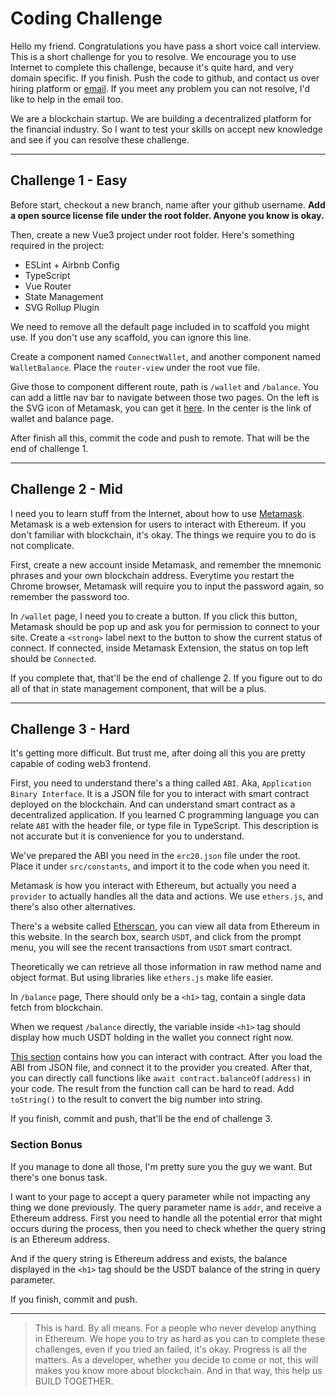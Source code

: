 # Coding Challenge

Hello my friend. Congratulations you have pass a short voice call interview. This is a short challenge for you to resolve. We encourage you to use Internet to complete this challenge, because it's quite hard, and very domain specific. If you finish. Push the code to github, and contact us over hiring platform or [email](bitweed@volare.finance). If you meet any problem you can not resolve, I'd like to help in the email too.

We are a blockchain startup. We are building a decentralized platform for the financial industry. So I want to test your skills on accept new knowledge and see if you can resolve these challenge.

---

## Challenge 1 - Easy

Before start, checkout a new branch, name after your github username. **Add a open source license file under the root folder. Anyone you know is okay.**

Then, create a new Vue3 project under root folder. Here's something required in the project:

- ESLint + Airbnb Config
- TypeScript
- Vue Router
- State Management
- SVG Rollup Plugin

We need to remove all the default page included in to scaffold you might use. If you don't use any scaffold, you can ignore this line.

Create a component named `ConnectWallet`, and another component named `WalletBalance`. Place the `router-view` under the root vue file.

Give those to component different route, path is `/wallet` and `/balance`. You can add a little nav bar to navigate between those two pages. On the left is the SVG icon of Metamask, you can get it [here](https://github.com/MetaMask/brand-resources). In the center is the link of wallet and balance page.

After finish all this, commit the code and push to remote. That will be the end of challenge 1.

---

## Challenge 2 - Mid

I need you to learn stuff from the Internet, about how to use [Metamask](https://docs.metamask.io/guide/). Metamask is a web extension for users to interact with Ethereum. If you don't familiar with blockchain, it's okay. The things we require you to do is not complicate. 

First, create a new account inside Metamask, and remember the mnemonic phrases and your own blockchain address. Everytime you restart the Chrome browser, Metamask will require you to input the password again, so remember the password too.

In `/wallet` page, I need you to create a button. If you click this button, Metamask should be pop up and ask you for permission to connect to your site. Create a `<strong>` label next to the button to show the current status of connect. If connected, inside Metamask Extension, the status on top left should be `Connected`.

If you complete that, that'll be the end of challenge 2. If you figure out to do all of that in state management component, that will be a plus.

---

## Challenge 3 - Hard

It's getting more difficult. But trust me, after doing all this you are pretty capable of coding web3 frontend.

First, you need to understand there's a thing called `ABI`. Aka, `Application Binary Interface`. It is a JSON file for you to interact with smart contract deployed on the blockchain. And can understand smart contract as a decentralized application. If you learned C programming language you can relate `ABI` with the header file, or type file in TypeScript. This description is not accurate but it is convenience for you to understand.

We've prepared the ABI you need in the `erc20.json` file under the root. Place it under `src/constants`, and import it to the code when you need it.

Metamask is how you interact with Ethereum, but actually you need a `provider` to actually handles all the data and actions. We use `ethers.js`, and there's also other alternatives. 

There's a website called [Etherscan](https://etherscan.io), you can view all data from Ethereum in this website. In the search box, search `USDT`, and click from the prompt menu, you will see the recent transactions from `USDT` smart contract.

Theoretically we can retrieve all those information in raw method name and object format. But using libraries like `ethers.js` make life easier.

In `/balance` page, There should only be a `<h1>` tag, contain a single data fetch from blockchain.

When we request `/balance` directly, the variable inside `<h1>` tag should display how much USDT holding in the wallet you connect right now. 

[This section](https://docs.ethers.io/v5/api/contract/contract) contains how you can interact with contract. After you load the ABI from JSON file, and connect it to the provider you created. After that, you can directly call functions like `await contract.balanceOf(address)` in your code. The result from the function call can be hard to read. Add `toString()` to the result to convert the big number into string.

If you finish, commit and push, that'll be the end of challenge 3.

### Section Bonus

If you manage to done all those, I'm pretty sure you the guy we want. But there's one bonus task.

I want to your page to accept a query parameter while not impacting any thing we done previously. The query parameter name is `addr`, and receive a Ethereum address. First you need to handle all the potential error that might occurs during the process, then you need to check whether the query string is an Ethereum address.

And if the query string is Ethereum address and exists, the balance displayed in the `<h1>` tag should be the USDT balance of the string in query parameter.

If you finish, commit and push.

---

> This is hard. By all means. For a people who never develop anything in Ethereum. We hope you to try as hard  as you can to complete these challenges, even if you tried an failed, it's okay. Progress is all the matters. As a developer, whether you decide to come or not, this will makes you know more about blockchain. And in that way, this help us BUILD TOGETHER.